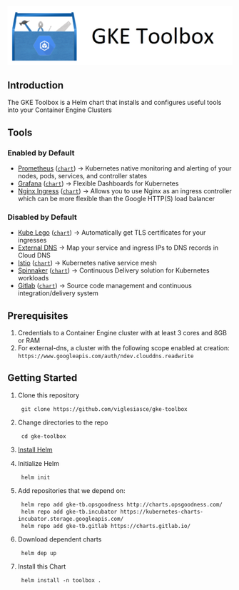 ![GKE Toolbox](docs/images/logo.png)

## Introduction

The GKE Toolbox is a Helm chart that installs and configures useful tools into your Container Engine Clusters

## Tools

### Enabled by Default
- [Prometheus](https://prometheus.io/) ([`chart`](https://kubeapps.com/charts/stable/prometheus)) -> Kubernetes native monitoring and alerting of your nodes, pods, services, and controller states
- [Grafana](https://grafana.com/) ([`chart`](https://kubeapps.com/charts/stable/grafana)) -> Flexible Dashboards for Kubernetes 
- [Nginx Ingress](https://github.com/kubernetes/ingress/tree/master/controllers/nginx) ([`chart`](https://kubeapps.com/charts/stable/nginx-ingress)) -> Allows you to use Nginx as an ingress controller which can be more flexible than the Google HTTP(S) load balancer


### Disabled by Default
- [Kube Lego](https://github.com/jetstack/kube-lego) ([`chart`](https://kubeapps.com/charts/stable/kube-lego)) -> Automatically get TLS certificates for your ingresses
- [External DNS](https://github.com/kubernetes-incubator/external-dns) -> Map your service and ingress IPs to DNS records in Cloud DNS
- [Istio](https://istio.io) ([`chart`](https://kubeapps.com/charts/incubator/istio)) -> Kubernetes native service mesh
- [Spinnaker](https://www.spinnaker.io/) ([`chart`](https://kubeapps.com/charts/stable/spinnaker)) -> Continuous Delivery solution for Kubernetes workloads
- [Gitlab](https://gitlab.com) ([`chart`](https://docs.gitlab.com/ee/install/kubernetes/gitlab_chart.html)) -> Source code management and continuous integration/delivery system

## Prerequisites
1. Credentials to a Container Engine cluster with at least 3 cores and 8GB or RAM
1. For external-dns, a cluster with the following scope enabled at creation: `https://www.googleapis.com/auth/ndev.clouddns.readwrite`

## Getting Started

1. Clone this repository

        git clone https://github.com/viglesiasce/gke-toolbox

1. Change directories to the repo

        cd gke-toolbox

1. [Install Helm](https://github.com/kubernetes/helm/blob/master/docs/install.md#installing-the-helm-client)
1. Initialize Helm

        helm init

1. Add repositories that we depend on:

        helm repo add gke-tb.opsgoodness http://charts.opsgoodness.com/
        helm repo add gke-tb.incubator https://kubernetes-charts-incubator.storage.googleapis.com/
        helm repo add gke-tb.gitlab https://charts.gitlab.io/

1. Download dependent charts

        helm dep up

1. Install this Chart

        helm install -n toolbox .
